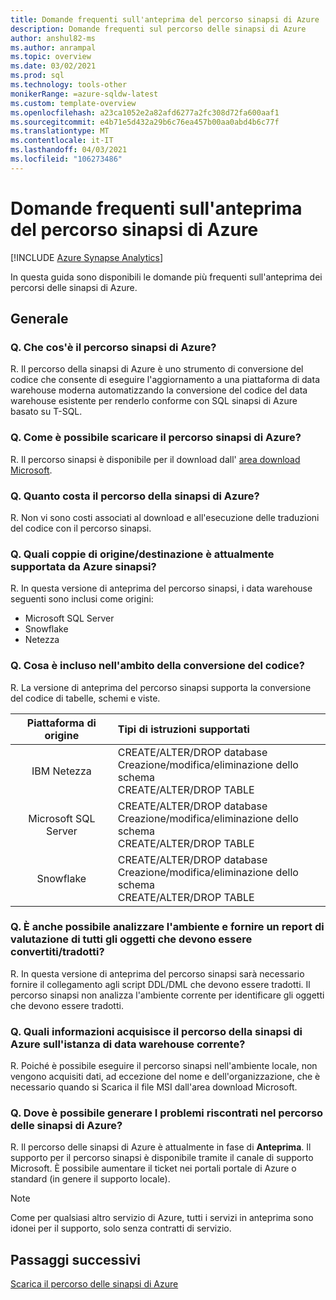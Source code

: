 ```yaml
---
title: Domande frequenti sull'anteprima del percorso sinapsi di Azure
description: Domande frequenti sul percorso delle sinapsi di Azure
author: anshul82-ms
ms.author: anrampal
ms.topic: overview
ms.date: 03/02/2021
ms.prod: sql
ms.technology: tools-other
monikerRange: =azure-sqldw-latest
ms.custom: template-overview
ms.openlocfilehash: a23ca1052e2a82afd6277a2fc308d72fa600aaf1
ms.sourcegitcommit: e4b71e5d432a29b6c76ea457b00aa0abd4b6c77f
ms.translationtype: MT
ms.contentlocale: it-IT
ms.lasthandoff: 04/03/2021
ms.locfileid: "106273486"
---
```

# <a name="azure-synapse-pathway-preview-faq"></a>Domande frequenti sull'anteprima del percorso sinapsi di Azure
[!INCLUDE [Azure Synapse Analytics](../../includes/applies-to-version/asa.md)]

In questa guida sono disponibili le domande più frequenti sull'anteprima dei percorsi delle sinapsi di Azure.

## <a name="general"></a>Generale

### <a name="q-what-is-azure-synapse-pathway"></a>Q. Che cos'è il percorso sinapsi di Azure?

R. Il percorso della sinapsi di Azure è uno strumento di conversione del codice che consente di eseguire l'aggiornamento a una piattaforma di data warehouse moderna automatizzando la conversione del codice del data warehouse esistente per renderlo conforme con SQL sinapsi di Azure basato su T-SQL.

### <a name="q-how-can-i-download-azure-synapse-pathway"></a>Q. Come è possibile scaricare il percorso sinapsi di Azure?

R. Il percorso sinapsi è disponibile per il download dall' [area download Microsoft](https://aka.ms/synapse-pathway-download).

### <a name="q-how-much-does-azure-synapse-pathway-cost"></a>Q. Quanto costa il percorso della sinapsi di Azure?

R. Non vi sono costi associati al download e all'esecuzione delle traduzioni del codice con il percorso sinapsi.

### <a name="q-what-sourcetarget-pairs-does-azure-synapse-pathway-currently-support"></a>Q. Quali coppie di origine/destinazione è attualmente supportata da Azure sinapsi?

R. In questa versione di anteprima del percorso sinapsi, i data warehouse seguenti sono inclusi come origini:
- Microsoft SQL Server
- Snowflake
- Netezza

### <a name="q-what-is-included-as-part-of-the-code-conversion"></a>Q. Cosa è incluso nell'ambito della conversione del codice?

R. La versione di anteprima del percorso sinapsi supporta la conversione del codice di tabelle, schemi e viste.

| Piattaforma di origine| Tipi di istruzioni supportati | 
|:-------------------:|:------------------|
| IBM Netezza  | CREATE/ALTER/DROP database<br /> Creazione/modifica/eliminazione dello schema <br /> CREATE/ALTER/DROP TABLE |
|Microsoft SQL Server  | CREATE/ALTER/DROP database<br /> Creazione/modifica/eliminazione dello schema <br /> CREATE/ALTER/DROP TABLE | 
| Snowflake |  CREATE/ALTER/DROP database<br /> Creazione/modifica/eliminazione dello schema <br /> CREATE/ALTER/DROP TABLE |                       

  
### <a name="q-can-it-also-scan-my-environment-and-provide-an-assessment-report-of-all-the-objects-that-need-to-be-convertedtranslated"></a>Q. È anche possibile analizzare l'ambiente e fornire un report di valutazione di tutti gli oggetti che devono essere convertiti/tradotti?

R. In questa versione di anteprima del percorso sinapsi sarà necessario fornire il collegamento agli script DDL/DML che devono essere tradotti. Il percorso sinapsi non analizza l'ambiente corrente per identificare gli oggetti che devono essere tradotti.

### <a name="q-what-information-does-azure-synapse-pathway-capture-about-my-current-data-warehouse-instance"></a>Q. Quali informazioni acquisisce il percorso della sinapsi di Azure sull'istanza di data warehouse corrente?

R. Poiché è possibile eseguire il percorso sinapsi nell'ambiente locale, non vengono acquisiti dati, ad eccezione del nome e dell'organizzazione, che è necessario quando si Scarica il file MSI dall'area download Microsoft.

### <a name="q-where-can-i-raise-issues-encountered-in-azure-synapse-pathway"></a>Q. Dove è possibile generare I problemi riscontrati nel percorso delle sinapsi di Azure?

R. Il percorso delle sinapsi di Azure è attualmente in fase di **Anteprima**.   Il supporto per il percorso sinapsi è disponibile tramite il canale di supporto Microsoft. È possibile aumentare il ticket nei portali portale di Azure o standard (in genere il supporto locale).

> [!NOTE] 
> Come per qualsiasi altro servizio di Azure, tutti i servizi in anteprima sono idonei per il supporto, solo senza contratti di servizio.

## <a name="next-steps"></a>Passaggi successivi

[Scarica il percorso delle sinapsi di Azure](synapse-pathway-download.md)